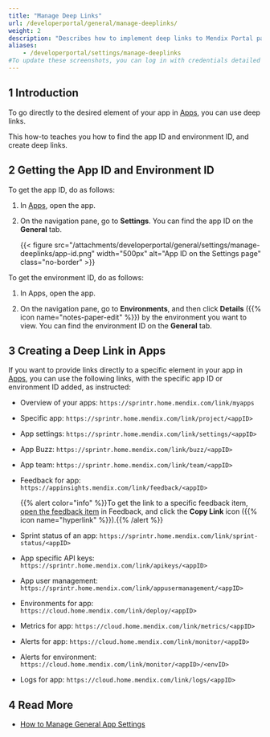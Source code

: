 ```yaml
---
title: "Manage Deep Links"
url: /developerportal/general/manage-deeplinks/
weight: 2
description: "Describes how to implement deep links to Mendix Portal pages."
aliases:
    - /developerportal/settings/manage-deeplinks
#To update these screenshots, you can log in with credentials detailed in How to Update Screenshots Using Team Apps.
---
```


## 1 Introduction

To go directly to the desired element of your app in [Apps](https://sprintr.home.mendix.com/), you can use deep links.

This how-to teaches you how to find the app ID and environment ID, and create deep links.

## 2 Getting the App ID and Environment ID

To get the app ID, do as follows:

1. In [Apps](https://sprintr.home.mendix.com/), open the app.
2.  On the navigation pane, go to **Settings**. You can find the app ID on the **General** tab.

    {{< figure src="/attachments/developerportal/general/settings/manage-deeplinks/app-id.png" width="500px" alt="App ID on the Settings page" class="no-border" >}}

To get the environment ID, do as follows:

1. In Apps, open the app.

2. On the navigation pane, go to **Environments**, and then click **Details** ({{% icon name="notes-paper-edit" %}}) by the environment you want to view. You can find the environment ID on the **General** tab.


## 3 Creating a Deep Link in Apps

If you want to provide links directly to a specific element in your app in [Apps](https://sprintr.home.mendix.com/), you can use the following links, with the specific app ID or environment ID added, as instructed:

* Overview of your apps: `https://sprintr.home.mendix.com/link/myapps`

* Specific app: `https://sprintr.home.mendix.com/link/project/<appID>`

* App settings: `https://sprintr.home.mendix.com/link/settings/<appID>`

* App Buzz: `https://sprintr.home.mendix.com/link/buzz/<appID>`

* App team: `https://sprintr.home.mendix.com/link/team/<appID>`

*  Feedback for app: `https://appinsights.mendix.com/link/feedback/<appID>`

    {{% alert color="info" %}}To get the link to a specific feedback item, [open the feedback item](/developerportal/app-insights/feedback/#feedback-details) in Feedback, and click the **Copy Link** icon ({{% icon name="hyperlink" %}}).{{% /alert %}}

* Sprint status of an app: `https://sprintr.home.mendix.com/link/sprint-status/<appID>`

* App specific API keys: `https://sprintr.home.mendix.com/link/apikeys/<appID>`

* App user management: `https://sprintr.home.mendix.com/link/appusermanagement/<appID>`

* Environments for app: `https://cloud.home.mendix.com/link/deploy/<appID>`

* Metrics for app: `https://cloud.home.mendix.com/link/metrics/<appID>`

* Alerts for app: `https://cloud.home.mendix.com/link/monitor/<appID>`

* Alerts for environment: `https://cloud.home.mendix.com/link/monitor/<appID>/<envID>`

* Logs for app: `https://cloud.home.mendix.com/link/logs/<appID>`

## 4 Read More

* [How to Manage General App Settings](/developerportal/collaborate/general-settings/)
